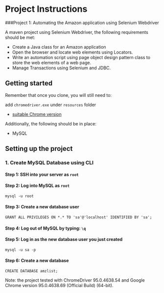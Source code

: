 # Project Instructions

###Project 1: Automating the Amazon application using Selenium Webdriver

A maven project using Selenium Webdriver, the following requirements should be met:

- Create a Java class for an Amazon application
- Open the browser and locate web elements using Locators.
- Write an automation script using page object design pattern class to store the web elements of a web page.
- Manage Transactions using Selenium and JDBC.

## Getting started

Remember that once you clone, you will still need to:

add `chromedriver.exe` under `resources` folder
- [suitable Chrome version](https://chromedriver.chromium.org/downloads)

Additionally, the following should be in place:

- MySQL

## Setting up the project

### 1. Create MySQL Database using CLI

#### Step 1: SSH into your server as `root`

#### Step 2: Log into MySQL as `root`
```
mysql -u root
```

#### Step 3: Create a new database user
```
GRANT ALL PRIVILEGES ON *.* TO 'sa'@'localhost' IDENTIFIED BY 'sa';
```

#### Step 4: Log out of MySQL by typing: `\q`

#### Step 5: Log in as the new database user you just created
```
mysql -u sa -p
```
#### Step 6: Create a new database
```
CREATE DATABASE amzlist;
```


Note: the project tested with ChromeDriver 95.0.4638.54 and Google Chrome version 95.0.4638.69 (Official Build) (64-bit).
